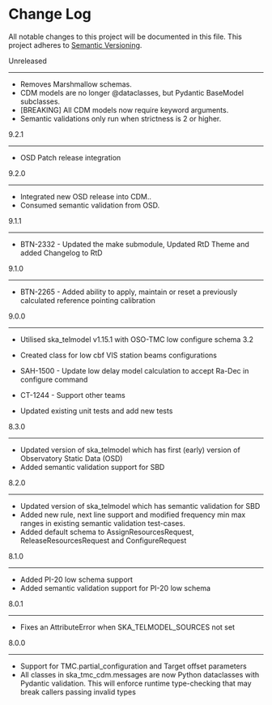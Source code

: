 Change Log
==========

All notable changes to this project will be documented in this file.
This project adheres to [Semantic Versioning](http://semver.org/).

Unreleased
**********

* Removes Marshmallow schemas.
* CDM models are no longer @dataclasses, but Pydantic BaseModel subclasses.
* [BREAKING] All CDM models now require keyword arguments.
* Semantic validations only run when strictness is 2 or higher.

9.2.1
*****

* OSD Patch release integration

9.2.0
*****

* Integrated new OSD release into CDM..
* Consumed semantic validation from OSD.

9.1.1
*****

* BTN-2332 - Updated the make submodule, Updated RtD Theme and added Changelog to RtD

9.1.0
*****

* BTN-2265 - Added ability to apply, maintain or reset a previously calculated reference pointing calibration

9.0.0
*****

* Utilised ska_telmodel v1.15.1 with OSO-TMC low configure schema 3.2
* Created class for low cbf VIS station beams configurations
* SAH-1500 - Update low delay model calculation to accept Ra-Dec in configure command
* CT-1244 - Support other teams

* Updated existing unit tests and add new tests

8.3.0
*****

* Updated version of ska_telmodel which has first (early) version of Observatory Static Data (OSD)
*  Added semantic validation support for SBD

8.2.0
*****

* Updated version of ska_telmodel which has semantic validation for SBD
* Added new rule, next line support and modified frequency min max ranges in
  existing semantic validation test-cases.
* Added default schema to AssignResourcesRequest, ReleaseResourcesRequest and
  ConfigureRequest

8.1.0
*****

* Added PI-20 low schema support
* Added semantic validation support for PI-20 low schema

8.0.1
*****

* Fixes an AttributeError when SKA_TELMODEL_SOURCES not set

8.0.0
*****

* Support for TMC.partial_configuration and Target offset parameters
* All classes in ska_tmc_cdm.messages are now Python dataclasses with
  Pydantic validation. This will enforce runtime type-checking that may
  break callers passing invalid types
